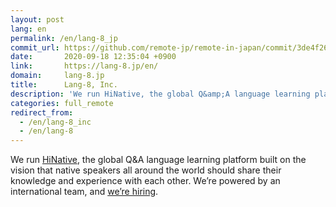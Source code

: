 ```yaml
---
layout: post
lang: en
permalink: /en/lang-8_jp
commit_url: https://github.com/remote-jp/remote-in-japan/commit/3de4f26e5ed664a36250d85b18e366e50e9a21bf
date:       2020-09-18 12:35:04 +0900
link:       https://lang-8.jp/en/
domain:     lang-8.jp
title:      Lang-8, Inc.
description: 'We run HiNative, the global Q&amp;A language learning platform built on the vision that native speakers all around the world should share their knowledge and experience with each other. We’re powered by an international team, and we’re hiring.'
categories: full_remote
redirect_from:
  - /en/lang-8_inc
  - /en/lang-8
---
```


<p>We run <a href="https://hinative.com/en-US">HiNative</a>, the global Q&A language learning platform built on the vision that native speakers all around the world should share their knowledge and experience with each other. We’re powered by an international team, and <a href="https://www.wantedly.com/companies/lang-8">we’re hiring</a>.</p>

